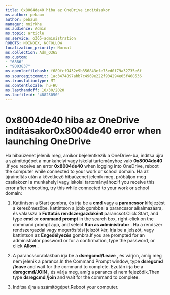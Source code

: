 ```yaml
---
title: 0x8004de40 hiba az OneDrive indításakor
ms.author: pebaum
author: pebaum
manager: mnirkhe
ms.audience: Admin
ms.topic: article
ms.service: o365-administration
ROBOTS: NOINDEX, NOFOLLOW
localization_priority: Normal
ms.collection: Adm_O365
ms.custom:
- "6886"
- "9003837"
ms.openlocfilehash: f689fcf9432e9b356843efe73ed0f79a32735e6f
ms.sourcegitcommit: 1ac3474897abb7c4969e222f934294e05f468536
ms.translationtype: MT
ms.contentlocale: hu-HU
ms.lasthandoff: 10/30/2020
ms.locfileid: "48823050"
---
```

# <a name="0x8004de40-error-when-launching-onedrive"></a><span data-ttu-id="a69bf-102">0x8004de40 hiba az OneDrive indításakor</span><span class="sxs-lookup"><span data-stu-id="a69bf-102">0x8004de40 error when launching OneDrive</span></span>

<span data-ttu-id="a69bf-103">Ha hibaüzenet jelenik meg, amikor bejelentkezik a OneDrive-ba, indítsa újra a számítógépet a munkahelyi vagy iskolai tartományhoz való **0x8004de40** .</span><span class="sxs-lookup"><span data-stu-id="a69bf-103">If you receive an error **0x8004de40** when  logging into OneDrive, reboot the computer while connected to your work or school domain.</span></span> <span data-ttu-id="a69bf-104">Ha az újraindítás után a következő hibaüzenet jelenik meg, próbáljon meg csatlakozni a munkahelyi vagy iskolai tartományához:</span><span class="sxs-lookup"><span data-stu-id="a69bf-104">If you receive this error after rebooting, try this while connected to your work or school domain:</span></span>

1. <span data-ttu-id="a69bf-105">Kattintson a Start gombra, és írja be a **cmd** vagy a **parancssor**  kifejezést a keresőmezőbe, kattintson a jobb gombbal a parancssor alkalmazásra, és válassza a  **Futtatás rendszergazdaként** parancsot.</span><span class="sxs-lookup"><span data-stu-id="a69bf-105">Click Start, and type **cmd** or **command prompt**  in the search  box, right-click on the command prompt app, and select  **Run as administrator** .</span></span> <span data-ttu-id="a69bf-106">Ha a rendszer rendszergazdai vagy megerősítési jelszót kér, írja be a jelszót, vagy kattintson az **Engedélyezés** gombra.</span><span class="sxs-lookup"><span data-stu-id="a69bf-106">If you are prompted for an administrator password or for a confirmation, type the password, or click **Allow** .</span></span>  

2. <span data-ttu-id="a69bf-107">A parancssorablakban írja be a **dsregcmd/Leave**  , és várjon, amíg meg nem jelenik a parancs.</span><span class="sxs-lookup"><span data-stu-id="a69bf-107">In the Command Prompt window, type **dsregcmd /leave**  and wait for the command to complete.</span></span> <span data-ttu-id="a69bf-108">Ezután írja be a **dsregcmd/JOIN** , és várja meg, amíg a parancs el nem fejeződik.</span><span class="sxs-lookup"><span data-stu-id="a69bf-108">Then type **dsregcmd /join** and wait for the command to complete.</span></span>
3. <span data-ttu-id="a69bf-109">Indítsa újra a számítógépet.</span><span class="sxs-lookup"><span data-stu-id="a69bf-109">Reboot your computer.</span></span>
